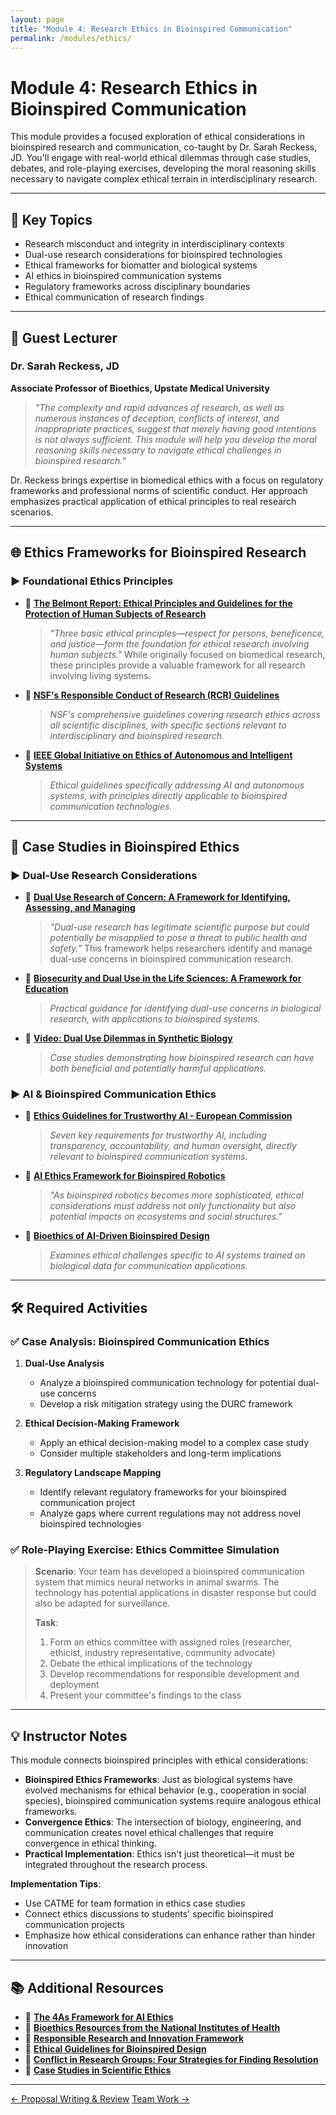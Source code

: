 ```yaml
---
layout: page
title: "Module 4: Research Ethics in Bioinspired Communication"
permalink: /modules/ethics/
---
```


# Module 4: Research Ethics in Bioinspired Communication  

This module provides a focused exploration of ethical considerations in bioinspired research and communication, co-taught by Dr. Sarah Reckess, JD. You'll engage with real-world ethical dilemmas through case studies, debates, and role-playing exercises, developing the moral reasoning skills necessary to navigate complex ethical terrain in interdisciplinary research.

---

## 📌 Key Topics

- Research misconduct and integrity in interdisciplinary contexts  
- Dual-use research considerations for bioinspired technologies  
- Ethical frameworks for biomatter and biological systems  
- AI ethics in bioinspired communication systems  
- Regulatory frameworks across disciplinary boundaries  
- Ethical communication of research findings  

---

## 👥 Guest Lecturer

### Dr. Sarah Reckess, JD
**Associate Professor of Bioethics, Upstate Medical University**

> *"The complexity and rapid advances of research, as well as numerous instances of deception, conflicts of interest, and inappropriate practices, suggest that merely having good intentions is not always sufficient. This module will help you develop the moral reasoning skills necessary to navigate ethical challenges in bioinspired research."*

Dr. Reckess brings expertise in biomedical ethics with a focus on regulatory frameworks and professional norms of scientific conduct. Her approach emphasizes practical application of ethical principles to real research scenarios.

---

## 🌐 Ethics Frameworks for Bioinspired Research

### ▶️ Foundational Ethics Principles

- 📄 [**The Belmont Report: Ethical Principles and Guidelines for the Protection of Human Subjects of Research**](https://www.hhs.gov/ohrp/regulations-and-policy/belmont-report/read-the-belmont-report/index.html)
  > *"Three basic ethical principles—respect for persons, beneficence, and justice—form the foundation for ethical research involving human subjects."* While originally focused on biomedical research, these principles provide a valuable framework for all research involving living systems.

- 📄 [**NSF's Responsible Conduct of Research (RCR) Guidelines**](https://www.nsf.gov/bfa/dias/policy/rcr.jsp)
  > *NSF's comprehensive guidelines covering research ethics across all scientific disciplines, with specific sections relevant to interdisciplinary and bioinspired research.*

- 📄 [**IEEE Global Initiative on Ethics of Autonomous and Intelligent Systems**](https://ethicsinaction.ieee.org/)
  > *Ethical guidelines specifically addressing AI and autonomous systems, with principles directly applicable to bioinspired communication technologies.*

---

## 🔬 Case Studies in Bioinspired Ethics

### ▶️ Dual-Use Research Considerations

- 📄 [**Dual Use Research of Concern: A Framework for Identifying, Assessing, and Managing**](https://www.phe.gov/s3/dualuse/Documents/DURC-Framework.pdf)
  > *"Dual-use research has legitimate scientific purpose but could potentially be misapplied to pose a threat to public health and safety."* This framework helps researchers identify and manage dual-use concerns in bioinspired communication research.

- 📄 [**Biosecurity and Dual Use in the Life Sciences: A Framework for Education**](https://nap.nationalacademies.org/catalog/12434/biosecurity-and-dual-use-in-the-life-sciences-a-framework-for)
  > *Practical guidance for identifying dual-use concerns in biological research, with applications to bioinspired systems.*

- 🎥 [**Video: Dual Use Dilemmas in Synthetic Biology**](https://www.youtube.com/watch?v=4dJ0e3YvGqI)
  > *Case studies demonstrating how bioinspired research can have both beneficial and potentially harmful applications.*

### ▶️ AI & Bioinspired Communication Ethics

- 📄 [**Ethics Guidelines for Trustworthy AI - European Commission**](https://digital-strategy.ec.europa.eu/en/library/ethics-guidelines-trustworthy-ai)
  > *Seven key requirements for trustworthy AI, including transparency, accountability, and human oversight, directly relevant to bioinspired communication systems.*

- 📄 [**AI Ethics Framework for Bioinspired Robotics**](https://www.nature.com/articles/s42256-021-00397-9)
  > *"As bioinspired robotics becomes more sophisticated, ethical considerations must address not only functionality but also potential impacts on ecosystems and social structures."*

- 📄 [**Bioethics of AI-Driven Bioinspired Design**](https://www.sciencedirect.com/science/article/pii/S2666389922000150)
  > *Examines ethical challenges specific to AI systems trained on biological data for communication applications.*

---

## 🛠️ Required Activities

### ✅ Case Analysis: Bioinspired Communication Ethics

1. **Dual-Use Analysis**
   - Analyze a bioinspired communication technology for potential dual-use concerns
   - Develop a risk mitigation strategy using the DURC framework

2. **Ethical Decision-Making Framework**
   - Apply an ethical decision-making model to a complex case study
   - Consider multiple stakeholders and long-term implications

3. **Regulatory Landscape Mapping**
   - Identify relevant regulatory frameworks for your bioinspired communication project
   - Analyze gaps where current regulations may not address novel bioinspired technologies

### ✅ Role-Playing Exercise: Ethics Committee Simulation

> **Scenario**: Your team has developed a bioinspired communication system that mimics neural networks in animal swarms. The technology has potential applications in disaster response but could also be adapted for surveillance.
> 
> **Task**:
> 1. Form an ethics committee with assigned roles (researcher, ethicist, industry representative, community advocate)
> 2. Debate the ethical implications of the technology
> 3. Develop recommendations for responsible development and deployment
> 4. Present your committee's findings to the class

---

## 💡 Instructor Notes

This module connects bioinspired principles with ethical considerations:

- **Bioinspired Ethics Frameworks**: Just as biological systems have evolved mechanisms for ethical behavior (e.g., cooperation in social species), bioinspired communication systems require analogous ethical frameworks.
- **Convergence Ethics**: The intersection of biology, engineering, and communication creates novel ethical challenges that require convergence in ethical thinking.
- **Practical Implementation**: Ethics isn't just theoretical—it must be integrated throughout the research process.

**Implementation Tips**:
- Use CATME for team formation in ethics case studies
- Connect ethics discussions to students' specific bioinspired communication projects
- Emphasize how ethical considerations can enhance rather than hinder innovation

---

## 📚 Additional Resources

- 📄 [**The 4As Framework for AI Ethics**](https://arxiv.org/abs/2109.07901)
- 📄 [**Bioethics Resources from the National Institutes of Health**](https://www.bioethics.nih.gov/)
- 📄 [**Responsible Research and Innovation Framework**](https://ec.europa.eu/research/swafs/pdf/pub_ethics/RRI_principles.pdf)
- 📄 [**Ethical Guidelines for Bioinspired Design**](https://www.nature.com/articles/s41598-021-98814-5)
- 📄 [**Conflict in Research Groups: Four Strategies for Finding Resolution**](https://www.science.org/content/article/conflict-your-research-group-here-are-four-strategies-finding-resolution)
- 📄 [**Case Studies in Scientific Ethics**](https://www.nap.edu/read/10158/chapter/1)

---

<div class="module-nav">
  <a href="{{ site.baseurl }}/modules/proposal/" class="btn">← Proposal Writing & Review</a>
  <a href="{{ site.baseurl }}/modules/foundation/" class="btn">Team Work →</a>
</div>
